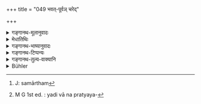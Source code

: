 +++
title = "049 भवत्-पूर्वञ् चरेद्"

+++

<details><summary>गङ्गानथ-मूलानुवादः</summary>

The Brāhmaṇa, having undergone Initiation, should beg for food with words of which ‘bhavat’ (‘Lady’) forms the beginning; the Kṣatriya with words of which ‘bhavat’ forms the middle; and the Vaiśya with words of which ‘bhavat’ forms the end.—(49)
</details>

<details><summary>मेधातिथिः</summary>

भिक्षाप्रार्थनावाक्यम् अत्र **भैक्ष**शब्देनोच्यते । तस्य हि **भवच्**छब्दपूर्वता संभवति, न भक्तादेर् अर्थस्य । स्त्रीणां च प्रथमं भिक्ष्यमाणतयोपदेशात् प्रार्थनायां च प्रार्थ्यमानस्य संबोध्यत्वात् संबुद्धिविभक्त्यन्तः स्त्रीलिङ्गो भवच्छब्दः प्रयोक्तव्यः । क्रम एव चात्रादृष्टार्थो नियम्यते । यथार्थं तु शब्दप्रोयोगो "भवति भिक्षां देहि" इति ।

- <u>कुतः</u> पुनः संस्कृतशब्दार्थलाभः यावता स्त्रियः संबोध्यन्ते । ताश् च संस्कृतं नावबुद्ध्यन्ते । <u>नित्यम्</u> उपनयनम् । तस्य च शब्दोच्चारणम् अङ्गत्वेनोक्तम् इति । अनित्याश् चापभ्रंशाः । न तैर् नित्यस्य संयोग उपपद्यते । तथैव च शिष्टा असाधून् उपश्रुत्यैकदेशसादृश्येन साधून् संस्मृत्यार्थं प्रतियन्त्य् असाधुर् अनुमानेन वाचक इति दर्शनेन गाशब्दो हि सादृश्याद् गोशब्दम् अनुमापयति । ततो ऽर्थप्रतिपत्तेः, एवं स्त्रियः सादृश्यात् साधुभ्यः असाधून् उत्पन्नसंबन्धात् स्मृत्वा तेभ्यो ऽर्थं प्रत्येष्यन्ति । स्वल्पाक्षरं चैतत् पदत्रयं सर्वत्र प्रसिद्धं स्त्रीभिर् अपि सुज्ञानम् । एवं **भवन्मध्यं** क्षत्रियः "भिक्षां भवति देहि" इति । तथा **वैश्यो** भवच्छब्द उत्तरम् अस्येति, **भवदुत्तरं** वाक्यं समासार्थः[^१९१] ।


[^१९१]:
     J: samārtham

- **उपनीत** इति भूतप्रत्ययनिर्देशाद् आन्वहिके ऽपि वृत्त्यर्थे भैक्ष्यचरणे ऽयम् एव विधिर् इति दर्शयति । "एष प्रोक्तो हि द्विजातीनाम् औपनायनिकः" (म्ध् २.६८) इत्य् अत्रोपनयनप्रकरणम् उपसंहरन्न् उपनयनाङ्गस्यापि भैक्ष्यस्यायम् एव विधिर् इत्य् आह । अन्यथाकरणाद् उपनयनाङ्गम् एवैतत् स्याद् यदि वा भूतप्रत्ययसामर्थ्यात्[^१९२] प्रकरणं बाधित्वा वृत्त्यर्थ एव भैक्ष्ये । उपनीयमानस्य तदङ्गं यद्भैक्षं यच् चाहर् अहर् वृत्त्यर्थं तत्र सर्वत्रायं धर्मः ॥ २.४९ ॥


[^१९२]:
     M G 1st ed. : yadi vā na pratyaya-
</details>

<details><summary>गङ्गानथ-भाष्यानुवादः</summary>

The word ‘*bhaikṣam*’ here stands for the words with which the request for alms is preferred; as it is only the words that can have ‘*bhavat*’ as the ‘beginning’; the food itself could not have any such beginning.

In as much as it is laid down that ladies are the first to be begged from first, and in the request made it is the person begged from that is addressed, it is the feminine vocative form of the term ‘*bhavat*’ that should be used.

All that the present text does is to lay down the order of the words to he used, there being some transcendental purpose served by the order. The actual words used should be—‘*bhavati bhikṣām dehi*,’ ‘O Lady, give me food.’

*Question*,—“ Wherefore could there be any possibility of

Sanskrit words being used, since they are addressed to women, and they do not understand Sanskrit

*Answer*.—The Initiatory ceremony, being compulsory, is of an eternal
character; and it is in connection with this ceremony that the use of the words is laid down. The vernaculars (corrupt languages) are not eternal; so that there could be no connection between these and an eternal ceremony. Then again, just as when educated people hear corrupt forms of words used, they are reminded, by the resemblance, of the corresponding correct forms and thereby come to comprehend the meaning;—for instance, the (incorrect) word ‘*?ā*’ leads to the inference (remembrance of) of the (correct) word ‘*go'* through similarity, according to the theory that ‘the incorrect word is expressive only by inference, and the meaning is comprehended from the inferred correct word’; in the same manner when correct words are addressed to women, they remember, through similarity, the corresponding incorrect words whoso meaning they know, and thus they come to comprehend the; meaning of the words used. Further, the expression in question is a short, one consisting of three words only, and these being well-known words, they would be easily comprehensible by ladies also.

Similarly the *Kṣatriya* should use words of which the ‘*bhavat*’ forms the middle; the actual form being ‘*bhikṣām bhavati dehi*,’ ‘Give me, O Lady, food.’ So the Vaiśya should use words of which ‘*bhavat*’ forms the end. The word ‘*bhavaduttaram*’ means ‘that of which *bhavat* forms the end’;—the compound thus standing for the sentence (give me food, O Lady’).

‘*Having undergone Initiation*’;—the past-participial ending implies that the rule laid down here is to be observed also in connection with the begging for food for daily living (even after the first day of the initiation); and further, what is said in verse 68 below—‘such is the procedure of initiation for the twice-born’—is a summing up of the whole section on ‘Initiation’; and hence shows that the rule laid down in the present verse applies also to that begging for alms whicḥ forms part of the ceremony of Initiation. If we do not take it thus, then what is laid down here would only he taken either as a part of the Initiation-rites (as shown by the context), or as applying to the ordinary begging for food;—in this latter case the implication of the context would be rejected and stress would be laid only upon the sense of the past-participial ending (‘having undergone Initiation’) As a matter of fact, what is here prescribed is applicable to that ‘begging for food’ which forms part of the Initiatory Rites, as also to that which is done for the purposes of livelihood.—(49)
</details>

<details><summary>गङ्गानथ-टिप्पन्यः</summary>

This verse is quoted in *Smṛtitattva* (p. 936); in *Madanapārijāta* (p. 32), which latter adds, the following notes:—

In the phrase ‘*bhaikṣam charet*’ the verb indicates *begging*, as is shown by the objective term ‘*bhaikṣam*’; it is in view of this that the expression to be used in the begging is—‘*bhikṣām dehi*’ (‘give alms’);—and as the words have to be addressed with proper respect, the term ‘*bhavat*’ with the vocative ending (‘Madam’ or ‘Sir’) has to be added at the beginning, middle or end, according to the caste of the begging boy;—then, inasmuch as in the house, it is, as a rule, the women-folk that give alms, it follows that the feminine-(vocative) form of the term ‘*bhavat*’ should be used;—thus then the precise form of the expression comes to be this—(*a*) The Brāhamaṇa boy should say ‘*bhavati bhikṣām dehi*’, (*b*) the Kṣatriya, ‘*bhikṣām bhavati dehi*,’ and (*c*) the Vaiśya, ‘*bhikṣām dehi bhavati*’. There is no such hard and fast rule as that ‘alms should be begged from *women only*.’

*Vīramitrodaya* (Saṃskāra, p. 481) also quotes the verse, and supplies
the formula as noted in *Madanapārijāta*;—*Saṃskāramayūkha* (p. 60) quotes it, and lays down the formula for the three castes as—(*a*) ‘*bhavati bhikṣām dadātu*’, (*b*) ‘*bhikṣām bhavatī dadātu*,’ and (*c*) ‘*bhikṣām dadātu bhavati*—*Smṛticandrikā* (Saṃskāra, p. 108), which mentions the formula as given in *Madanapārijāta*;—and also
*Vīramitrodaya* (Vyāvahāra, p. 124).
</details>

<details><summary>गङ्गानथ-तुल्य-वाक्यानि</summary>

*Gautama-Dharmaṣūtra*, 2.43.—‘The term *bhavat* shall be used in the
beginning, middle or end, respectively, according to the caste.’

*Baudhāyana-Dharmasūtra*, 1.2.17-18.—‘In the formula used, the term
*bhavat* should come in the beginning and the term *bhikṣām* in the
middle. In begging, the Brāhmaṇa should use the term *bhavat* in the beginning; the Kṣatriya, in the middle; the Vaiśya, in the end.’

*Āpastamba-Dharmaṣūtra*, 1,3.28-30.—‘The Brāhmaṇa should beg alms with
words beginning with *bhavat*, the Kṣatriya with words having *bhavat* in the middle, and the Vaiśya with words having *bhavat* in the end.’

*Vaśiṣṭha-Smṛti*, 11.50.—‘The Brāhmaṇa should beg alms with words
beginning with *bhavat*, the Kṣatriya, with *bhavat* in the middle, and the Vaiśya, with *bhavat* in the end.’

*Viṣṇu-Smrti*, 27.25.—‘Alms-begging is accompanied by the term *bhavat*
in the beginning, in the middle and in the end.’

*Yājñavalkya*, 1.30.—‘The alms-begging of the Brāhmaṇa, the Kṣattnya and
the Vaiśya, should be accompanied by the term *bhavat* in the beginning, middle and end, respectively.’

*Āśvalāyana-Gṛhyasūtra*, 22.8.—‘The formula used should be *bhavat
bhikṣām dadātu*.’

*Pāraskara-Gṛhyasūtra*, 5.2.2-4).—‘The Brāhmaṇa should beg alms with the
term *bhavat* in the beginning; the Kṣatriya, with the term *bhavat* in the middle; the Vaiśya, with the term *bhavat* in the end.’

*Śaunaka* (Vīramitrodaya-Saṃskāra, p. 439).—‘In begging from males, he
should say *bhikṣām bhavat dadātu*, and in begging from females *bhikṣām bhavatī dadātu*.’
</details>

<details><summary>Bühler</summary>

049	An initiated Brahmana should beg, beginning (his request with the word) lady (bhavati); a Kshatriya, placing (the word) lady in the middle, but a Vaisya, placing it at the end (of the formula).
</details>
